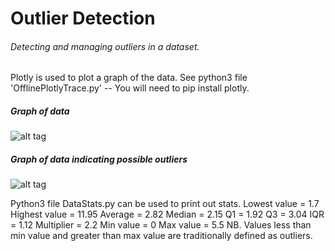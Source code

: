 <H1> Outlier Detection </H1>

<H6> Detecting and managing outliers in a dataset. </H6>

Plotly is used to plot a graph of the data.
See python3 file 'OfflinePlotlyTrace.py' -- You will need to pip install plotly.

<H5> Graph of data </H5>

![alt tag](https://github.com/raglew/OutlierDetection/blob/master/dataplot.jpg)

<H5> Graph of data indicating possible outliers</H5>

![alt tag](https://github.com/raglew/OutlierDetection/blob/master/outliers.jpg)

Python3 file DataStats.py can be used to print out stats.
Lowest value =  1.7
Highest value =  11.95
Average =  2.82
Median =  2.15
Q1 =  1.92
Q3 =  3.04
IQR =  1.12
Multiplier =  2.2
Min value =  0
Max value =  5.5
NB. Values less than min value and greater than max value are traditionally defined as outliers.

